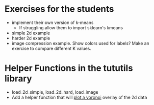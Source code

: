 # Exercises for the students

- implement their own version of k-means
  * If struggling allow them to import sklearn's kmeans
- simple 2d example
- harder 2d example
- image compression example. Show colors used for labels?
 Make an exercise to compare different K values.


# Helper Functions in the tututils library

- load_2d_simple, load_2d_hard, load_image
- Add a helper function that will [plot a voronoi](http://docs.scipy.org/doc/scipy-dev/reference/generated/scipy.spatial.Voronoi.html) overlay of the 2d data
